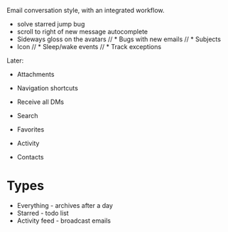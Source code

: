 Email conversation style, with an integrated workflow.

* solve starred jump bug
* scroll to right of new message autocomplete
* Sideways gloss on the avatars
// * Bugs with new emails
// * Subjects
* Icon
// * Sleep/wake events
// * Track exceptions

Later:

* Attachments
* Navigation shortcuts
* Receive all DMs

* Search
* Favorites
* Activity
* Contacts

# Types

* Everything - archives after a day
* Starred - todo list
* Activity feed - broadcast emails